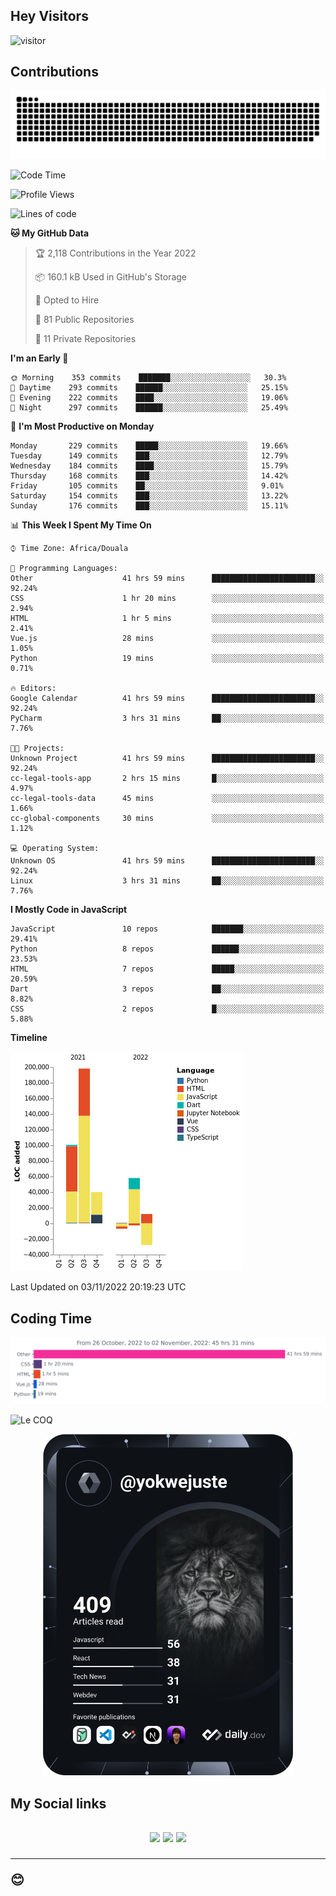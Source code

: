 ## Hey Visitors
![visitor](https://profile-counter.glitch.me/yokwejuste/count.svg)

## Contributions
<p align="center">
  <img src="https://raw.githubusercontent.com/yokwejuste/yokwejuste/output/github-contribution-grid-snake.svg" />
</p>

<!--START_SECTION:waka-->
![Code Time](http://img.shields.io/badge/Code%20Time-1%2C247%20hrs%2015%20mins-blue)

![Profile Views](http://img.shields.io/badge/Profile%20Views-13-blue)

![Lines of code](https://img.shields.io/badge/From%20Hello%20World%20I%27ve%20Written-372%20Thousand%20lines%20of%20code-blue)

**🐱 My GitHub Data** 

> 🏆 2,118 Contributions in the Year 2022
 > 
> 📦 160.1 kB Used in GitHub's Storage 
 > 
> 💼 Opted to Hire
 > 
> 📜 81 Public Repositories 
 > 
> 🔑 11 Private Repositories  
 > 
**I'm an Early 🐤** 

```text
🌞 Morning    353 commits    ███████░░░░░░░░░░░░░░░░░░   30.3% 
🌆 Daytime    293 commits    ██████░░░░░░░░░░░░░░░░░░░   25.15% 
🌃 Evening    222 commits    ████░░░░░░░░░░░░░░░░░░░░░   19.06% 
🌙 Night      297 commits    ██████░░░░░░░░░░░░░░░░░░░   25.49%

```
📅 **I'm Most Productive on Monday** 

```text
Monday       229 commits    █████░░░░░░░░░░░░░░░░░░░░   19.66% 
Tuesday      149 commits    ███░░░░░░░░░░░░░░░░░░░░░░   12.79% 
Wednesday    184 commits    ████░░░░░░░░░░░░░░░░░░░░░   15.79% 
Thursday     168 commits    ███░░░░░░░░░░░░░░░░░░░░░░   14.42% 
Friday       105 commits    ██░░░░░░░░░░░░░░░░░░░░░░░   9.01% 
Saturday     154 commits    ███░░░░░░░░░░░░░░░░░░░░░░   13.22% 
Sunday       176 commits    ███░░░░░░░░░░░░░░░░░░░░░░   15.11%

```


📊 **This Week I Spent My Time On** 

```text
⌚︎ Time Zone: Africa/Douala

💬 Programming Languages: 
Other                    41 hrs 59 mins      ███████████████████████░░   92.24% 
CSS                      1 hr 20 mins        ░░░░░░░░░░░░░░░░░░░░░░░░░   2.94% 
HTML                     1 hr 5 mins         ░░░░░░░░░░░░░░░░░░░░░░░░░   2.41% 
Vue.js                   28 mins             ░░░░░░░░░░░░░░░░░░░░░░░░░   1.05% 
Python                   19 mins             ░░░░░░░░░░░░░░░░░░░░░░░░░   0.71%

🔥 Editors: 
Google Calendar          41 hrs 59 mins      ███████████████████████░░   92.24% 
PyCharm                  3 hrs 31 mins       ██░░░░░░░░░░░░░░░░░░░░░░░   7.76%

🐱‍💻 Projects: 
Unknown Project          41 hrs 59 mins      ███████████████████████░░   92.24% 
cc-legal-tools-app       2 hrs 15 mins       █░░░░░░░░░░░░░░░░░░░░░░░░   4.97% 
cc-legal-tools-data      45 mins             ░░░░░░░░░░░░░░░░░░░░░░░░░   1.66% 
cc-global-components     30 mins             ░░░░░░░░░░░░░░░░░░░░░░░░░   1.12%

💻 Operating System: 
Unknown OS               41 hrs 59 mins      ███████████████████████░░   92.24% 
Linux                    3 hrs 31 mins       ██░░░░░░░░░░░░░░░░░░░░░░░   7.76%

```

**I Mostly Code in JavaScript** 

```text
JavaScript               10 repos            ███████░░░░░░░░░░░░░░░░░░   29.41% 
Python                   8 repos             ██████░░░░░░░░░░░░░░░░░░░   23.53% 
HTML                     7 repos             █████░░░░░░░░░░░░░░░░░░░░   20.59% 
Dart                     3 repos             ██░░░░░░░░░░░░░░░░░░░░░░░   8.82% 
CSS                      2 repos             █░░░░░░░░░░░░░░░░░░░░░░░░   5.88%

```


**Timeline**

![Chart not found](https://raw.githubusercontent.com/yokwejuste/yokwejuste/master/charts/bar_graph.png) 


 Last Updated on 03/11/2022 20:19:23 UTC
<!--END_SECTION:waka-->

## Coding Time

[![wakatime-stats](https://github.com/yokwejuste/yokwejuste/blob/master/images/stat.svg)](https://wakatime.com/@yokwejuste)

![Le COQ](https://metrics.lecoq.io/yokwejuste/)
<p align="center">
  <a href="#"><img src="https://github.com/yokwejuste/yokwejuste/blob/master/devcard.svg" width="400" alt="Yonkeu K. Steve's Dev Card"/></a>
</p>
<h2>My Social links<h2>
<p align="center">
  <a href="https://twitter.com/yokwejuste"><img src="https://img.shields.io/badge/twitter-%231DA1F2.svg?style=for-the-badge&logo=Twitter&logoColor=white"></a>
  <a href="https://linkedin.com/in/yokwejuste"><img src="https://img.shields.io/badge/linkedin-%230077B5.svg?style=for-the-badge&logo=linkedin&logoColor=white"></a>
  <a href="https://instagram.com/yokwejuste0"><img src="https://img.shields.io/badge/instagram-%23E4405F.svg?style=for-the-badge&logo=Instagram&logoColor=white"></a>
</p>
<hr>
😊
